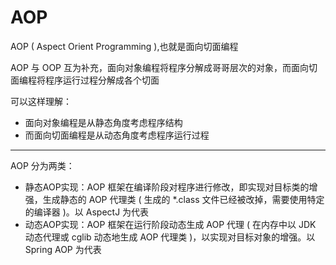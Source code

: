 # AOP
AOP ( Aspect Orient Programming ),也就是面向切面编程  

AOP 与 OOP 互为补充，面向对象编程将程序分解成哥哥层次的对象，而面向切面编程将程序运行过程分解成各个切面  

可以这样理解：
- 面向对象编程是从静态角度考虑程序结构  
- 而面向切面编程是从动态角度考虑程序运行过程  
  
---

AOP 分为两类：
- 静态AOP实现：AOP 框架在编译阶段对程序进行修改，即实现对目标类的增强，生成静态的 AOP 代理类 ( 生成的 *.class 文件已经被改掉，需要使用特定的编译器 )。以 AspectJ 为代表
- 动态AOP实现：AOP 框架在运行阶段动态生成 AOP 代理 ( 在内存中以 JDK 动态代理或 cglib 动态地生成 AOP 代理类 )，以实现对目标对象的增强。以 Spring AOP 为代表  


